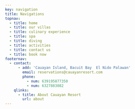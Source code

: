 ```yaml
---
key: navigation
title: Navigations
topnav:
  - title: home
  - title: our villas
  - title: culinary experience
  - title: spa
  - title: diving
  - title: activities
  - title: contact us
  - title: book now
footernav:
  - contact:
      - add: 'Cauayan Island, Bacuit Bay  El Nido Palawan'
        email: reservations@cauayanresort.com
        phone:
          - num: 639195877350
          - num: 6327883082
    qlinks:
      - title: About Cauayan Resort
        url: about
---
```


